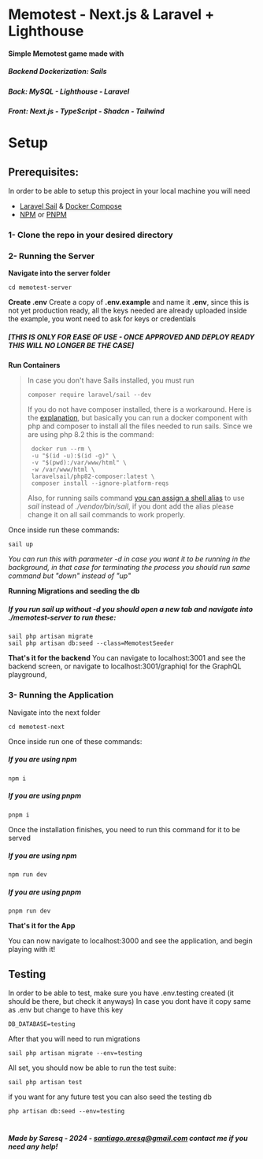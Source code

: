 
#  Memotest - Next.js & Laravel + Lighthouse
####  Simple Memotest game made with
#####  Backend Dockerization: Sails
#####  Back: MySQL - Lighthouse - Laravel
#####  Front: Next.js - TypeScript - Shadcn - Tailwind
#  Setup
##  Prerequisites:
In order to be able to setup this project in your local machine you will need
-  [Laravel Sail](https://laravel.com/docs/10.x/sail) & [Docker Compose](https://docs.docker.com/compose/)
-  [NPM](https://www.npmjs.com/) or [PNPM](https://pnpm.io/)
###  1- Clone the repo in your desired directory
###  2- Running the Server
**Navigate into the server folder**

    cd memotest-server

**Create .env**
Create a copy of **.env.example** and name it **.env**, since this is not yet production ready, all the keys needed are already uploaded inside the example, you wont need to ask for keys or credentials
#####  *[THIS IS ONLY FOR EASE OF USE - ONCE APPROVED AND DEPLOY READY THIS WILL NO LONGER BE THE CASE]*

**Run Containers**

> In case you don't have Sails installed, you must run
> 
> 
> `composer require laravel/sail --dev`
> 
> If you do not have composer installed, there is a workaround.
> Here is the [explanation](https://laravel.com/docs/9.x/sail#installing-composer-dependencies-for-existing-projects), but basically you can run a docker component with php and composer to
> install all the files needed to run sails.
> Since we are using php 8.2 this is the command:
> 
> 
>      docker run --rm \
>      -u "$(id -u):$(id -g)" \
>      -v "$(pwd):/var/www/html" \
>      -w /var/www/html \
>      laravelsail/php82-composer:latest \
>      composer install --ignore-platform-reqs
>  
> Also, for running sails command [you can assign a shell alias](https://laravel.com/docs/9.x/sail#configuring-a-shell-alias) to use *sail* instead of *./vendor/bin/sail*, if you dont add the alias please change it on all sail commands to work properly.

Once inside run these commands:

    sail up

*You can run this with parameter -d in case you want it to be running in the background, in that case for terminating the process you should run same command but "down" instead of "up"*

**Running Migrations and seeding the db**
#####  If you run sail up without -d you should open a new tab and navigate into ./memotest-server to run these:

    sail php artisan migrate
    sail php artisan db:seed --class=MemotestSeeder

**That's it for the backend**
You can navigate to localhost:3001 and see the backend screen, or navigate to localhost:3001/graphiql for the GraphQL playground,

###  3- Running the Application
Navigate into the next folder

    cd memotest-next

Once inside run one of these commands:
#####  If you are using npm

    npm i

#####  If you are using pnpm

    pnpm i

Once the installation finishes, you need to run this command for it to be served
#####  If you are using npm

    npm run dev

#####  If you are using pnpm

    pnpm run dev

**That's it for the App**

You can now navigate to localhost:3000 and see the application, and begin playing with it!


## Testing
In order to be able to test, make sure you have .env.testing created (it should be there, but check it anyways)
In case you dont have it copy same as .env but change to have this key

    DB_DATABASE=testing

  After that you will need to run migrations
  

    sail php artisan migrate --env=testing
   
   All set, you should now be able to run the test suite:

    sail php artisan test

  if you want for any future test you can also seed the testing db

    php artisan db:seed --env=testing

#
#

#####  Made by Saresq - 2024 - *santiago.aresq@gmail.com contact me if you need any help!*
